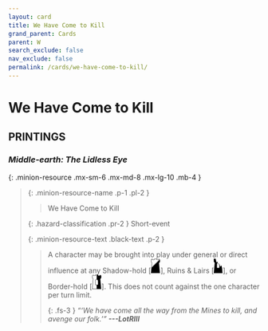 ```yaml
---
layout: card
title: We Have Come to Kill
grand_parent: Cards
parent: W
search_exclude: false
nav_exclude: false
permalink: /cards/we-have-come-to-kill/
---
```


# We Have Come to Kill


## PRINTINGS


### _Middle-earth: The Lidless Eye_

{: .minion-resource .mx-sm-6 .mx-md-8 .mx-lg-10 .mb-4 }
> {: .minion-resource-name .p-1 .pl-2 }
> > <div class="hazard-mp"></div>
> > <div class="card-name">We Have Come to Kill</div>
>
> {: .hazard-classification .pr-2 }
> Short-event
>
> {: .minion-resource-text .black-text .p-2 }
> > A character may be brought into play under general or direct influence at any Shadow-hold <nobr>[<img src="/assets/images/shadow-hold.svg">]</nobr>, Ruins & Lairs <nobr>[<img src="/assets/images/ruinlair.svg">]</nobr>, or Border-hold <nobr>[<img src="/assets/images/border-hold.svg">]</nobr>. This does not count against the one character per turn limit.   
> > 
> > {: .fs-3 } 
> > _“‘We have come all the way from the Mines to kill, and avenge our folk.’”_ ***---&#65279;LotRIII*** 
> 
